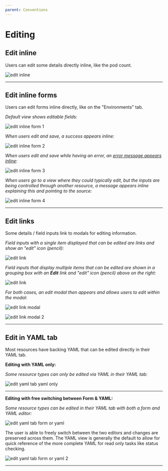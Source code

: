 ```yaml
---
parent: Conventions
---
```


# Editing

## Edit inline

Users can edit some details directly inline, like the pod count.

![edit inline](../images/edit-inline.png)

---

## Edit inline forms

Users can edit forms inline directly, like on the "Environments" tab.

*Default view shows editable fields:*

![edit inline form 1](../images/edit-inline-form.png)


*When users edit and save, a success appears inline:*

![edit inline form 2](../images/edit-inline-form2.png)


*When users edit and save while having an error, an [error message appears inline](http://openshift.github.io/openshift-origin-design/conventions/documentation/alerting.html#bottom-of-page):*

![edit inline form 3](../images/edit-inline-form3.png)


*When users go to a view where they could typically edit, but the inputs are being controlled through another resource, a message appears inline explaining this and pointing to the source:*

![edit inline form 4](../images/edit-inline-form4.png)

---

## Edit links

Some details / field inputs link to modals for editing information.

*Field inputs with a single item displayed that can be edited are links and show an "edit" icon (pencil):*

![edit link](../images/edit-link.png)

*Field inputs that display multiple items that can be edited are shown in a grouping box with an **Edit** link and "edit" icon (pencil) above on the right:*

![edit link](../images/edit-link-group.png)


*For both cases, an edit modal then appears and allows users to edit within the modal:*

![edit link modal](../images/edit-link-modal.png)

![edit link modal 2](../images/edit-link-modal2.png)

---

## Edit in YAML tab

Most resources have backing YAML that can be edited directly in their YAML tab.

**Editing with YAML only:**

*Some resource types can only be edited via YAML in their YAML tab:*

![edit yaml tab yaml only](../images/edit-yaml-tab-yaml-only.png)

---

**Editing with free switching between Form & YAML:**

*Some resource types can be edited in their YAML tab with both a form and YAML editor:*

![edit yaml tab form or yaml](../images/edit-yaml-tab-form-and-yaml1.png)

The user is able to freely switch between the two editors and changes are preserved across them. The YAML view is generally the default to allow for quick reference of the more complete YAML for read only tasks like status checking.

![edit yaml tab form or yaml 2](../images/edit-yaml-tab-form-and-yaml2.png)

---